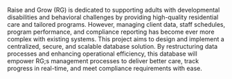 Raise and Grow (RG) is dedicated to supporting adults with developmental disabilities and behavioral challenges by providing high-quality residential care and tailored programs. However, managing client data, staff schedules, program performance, and compliance reporting has become ever more complex with existing systems. This project aims to design and implement a centralized, secure, and scalable database solution. By restructuring data processes and enhancing operational efficiency, this database will empower RG;s management processes to deliver better care, track progress in real-time, and meet compliance requirements with ease.
